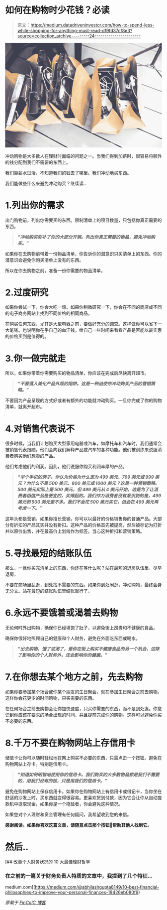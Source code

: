 # 如何在购物时少花钱？必读

> 原文：<https://medium.datadriveninvestor.com/how-to-spend-less-while-shopping-for-anything-must-read-df9fd37cf8e3?source=collection_archive---------24----------------------->

![](img/d090674501381d00f888dffa5a68ccfe.png)

冲动购物是大多数人在理财时面临的问题之一。当我们得到加薪时，很容易将额外的钱分配到我们不需要的东西上。

我们靠薪水过活，不知道我们的钱去了哪里。我们冲动地买东西。

我们能做些什么来避免冲动购买？继续读..

# 1.列出你的需求

出门购物前，列出你需要买的东西。限制清单上的项目数量，只包括你真正需要的东西。

> ***“冲动购买弥补了你的大部分开销。列出你真正需要的物品，避免冲动购买。”***

如果你在去购物前带着一份物品清单，你告诉你的潜意识只买清单上的东西。你的潜意识会避免你购买清单上没有的东西。

所以在你去购物之前，准备一份你需要的物品清单。

# 2.过度研究

如果你尝试一下，你会大吃一惊。如果你稍微研究一下，你会在不同的商店或不同的电子商务网站上找到不同价格的相同商品。

在购买任何东西，尤其是大型电器之前，要做好充分的调查。这样做你可以省下一大笔钱。也说明你在乎自己的血汗钱。给自己一些时间来看看产品是否能以最实惠的价格买到是值得的。

# 3.你一做完就走

所以，如果你带着你需要购买的物品清单，你应该在完成后尽快离开超市。

> ***“不要落入美化产品外观的陷阱。这是一种迫使你冲动购买产品的营销策略。”***

不要因为产品呈现的方式好或者有额外的功能就冲动购买。一旦你完成了你的购物清单，就离开超市。

# 4.对销售代表说不

很多时候，当我们计划购买大型家用电器或汽车，如摩托车和汽车时，我们通常会被销售代表跟随，他们会向我们解释产品或汽车的各种功能。他们被训练来说服消费者购买他们想卖的产品。

他们考虑他们的利润。因此，他们说服你购买利润丰厚的产品。

> ***“举个手机的例子。你认为价格为什么定为 499 美元、799 美元或 999 美元？为什么不是 500 美元、800 美元或 1000 美元？这是一种营销策略。500 美元实际上是 500 美元，但 499 美元从 4 美元开始，这是为了让消费者相信产品是便宜的，买得起的。我们作为消费者没有意识到的是，499 美元和 500 美元差不多。我们不会花 500 美元买它，但会花 499 美元再考虑一下。”***

这年头都是营销。如果你擅长营销，你可以以最好的价格销售你的普通产品。大部分有折扣的产品其实并没有折扣。这种产品的价格首先被提高，然后被标记为打折并以原价出售，并在最高价上划线作为标签。当心这种折扣和营销策略。

# 5.寻找最短的结账队伍

那么，一旦你买完清单上的东西，你还在等什么呢？站在最短的退房队伍里，尽早退房。

不要在商场里乱逛，到处找不需要的东西。如果你到处闲逛，冲动购物，最终会身无分文。站在最短的结账队伍里结账就行了。

# 6.永远不要饿着或渴着去购物

无论何时外出购物，确保你已经填饱了肚子，以避免街上昂贵和不健康的食品。

确保你很好地照顾自己的健康和个人财务，避免在外面吃东西或喝水。

> ***“出去购物，饿了或渴了，是你在街上购买不健康食品的另一个机会，这除了影响你的个人财务外，还会影响你的健康。”***

# 7.在你想去某个地方之前，先去购物

如果你要参加某个场合或你某个朋友的生日聚会，就在参加生日聚会之前去购物。这样你会花更少的时间购物，只买需要的东西。

在任何场合之前去购物会让你加快速度，只买你需要的东西，而不是到处逛。你意识到你应该在要求的场合出现的时间，并且提前完成你的购物。这样可以避免你买不必要的东西。

# 8.千万不要在购物网站上存信用卡

储值卡让你可以随时轻松地在网上购买不必要的东西，只需点击一个按钮。避免在购物网站上存卡。特别是信用卡。

> ***“知道如何明智地使用你的信用卡。我们购买的大多数物品都是我们不需要的，用我们没有的钱，只是用我们的信用卡。”***

避免在购物网站上保存信用卡。如果你在购物网站上有信用卡或借记卡，当你坐在舒适的沙发上时，买东西就变得很容易。更喜欢货到付款，因为它会让你从自动提款机中提取现金，如果你是一个拖延者，你会避免这种情况。

如果您对个人理财和资金管理有任何疑问，我希望收到您的来信。

**感谢阅读。如果你喜欢这篇文章，请随意点击那个按钮👏帮助其他人找到它。**

# 然后..

[](https://medium.com/@abhilashgupta8149/10-best-financial-philosophies-to-improve-your-personal-finances-18426eb080f9) [## 改善个人财务状况的 10 大最佳理财哲学

### 在之前的一篇关于财务负责人特质的文章中，我提到了几个特征…

medium.com](https://medium.com/@abhilashgupta8149/10-best-financial-philosophies-to-improve-your-personal-finances-18426eb080f9) 

*原载于* [*FinCalC 博客*](https://fincalc-blog.blogspot.com/2018/10/how-to-spend-less-while-shopping-for-anything-fincalc.html)